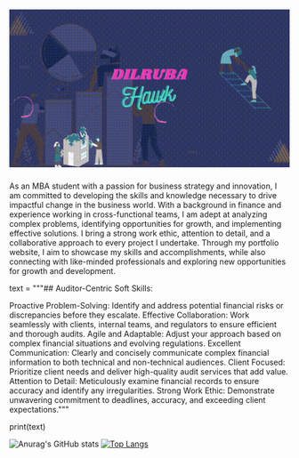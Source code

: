 # <img src="https://github.com/DeeHawk/viz/blob/master/image/DTrim.gif" width="1000"/> 

As an MBA student with a passion for business strategy and innovation, I am committed to developing the skills and knowledge necessary to drive impactful change in the business world. With a background in finance and experience working in cross-functional teams, I am adept at analyzing complex problems, identifying opportunities for growth, and implementing effective solutions. I bring a strong work ethic, attention to detail, and a collaborative approach to every project I undertake. Through my portfolio website, I aim to showcase my skills and accomplishments, while also connecting with like-minded professionals and exploring new opportunities for growth and development.

text = """## Auditor-Centric Soft Skills:

Proactive Problem-Solving: Identify and address potential financial risks or discrepancies before they escalate.
Effective Collaboration: Work seamlessly with clients, internal teams, and regulators to ensure efficient and thorough audits.
Agile and Adaptable: Adjust your approach based on complex financial situations and evolving regulations.
Excellent Communication: Clearly and concisely communicate complex financial information to both technical and non-technical audiences.
Client Focused: Prioritize client needs and deliver high-quality audit services that add value.
Attention to Detail: Meticulously examine financial records to ensure accuracy and identify any irregularities.
Strong Work Ethic: Demonstrate unwavering commitment to deadlines, accuracy, and exceeding client expectations."""

print(text)

![Anurag's GitHub stats](https://github-readme-stats.vercel.app/api?username=DilrubaHawk&show_icons=true&theme=transparent)
[![Top Langs](https://github-readme-stats.vercel.app/api/top-langs/?username=anuraghazra&layout=compact)](https://github.com/anuraghazra/github-readme-stats)
